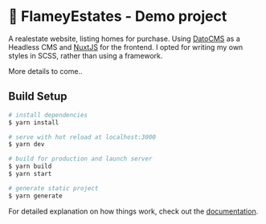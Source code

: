 # 🏡 FlameyEstates - Demo project

A realestate website, listing homes for purchase.
Using [DatoCMS](https://datocms.com) as a Headless CMS and [NuxtJS](https://nuxt.com/) for the frontend.
I opted for writing my own styles in SCSS, rather than using a framework.

More details to come..



## Build Setup

```bash
# install dependencies
$ yarn install

# serve with hot reload at localhost:3000
$ yarn dev

# build for production and launch server
$ yarn build
$ yarn start

# generate static project
$ yarn generate
```

For detailed explanation on how things work, check out the [documentation](https://nuxtjs.org).

